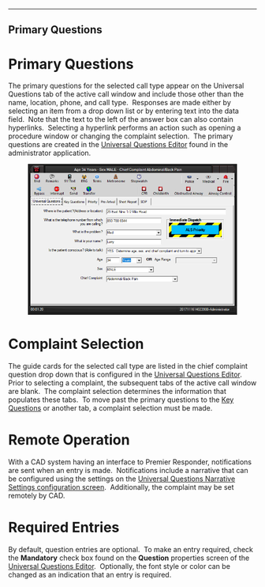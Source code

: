   -----------------------
  **Primary Questions**
  -----------------------

# Primary Questions

The primary questions for the selected call type appear on the Universal
Questions tab of the active call window and include those other than the
name, location, phone, and call type.  Responses are made either by
selecting an item from a drop down list or by entering text into the
data field.  Note that the text to the left of the answer box can also
contain hyperlinks.  Selecting a hyperlink performs an action such as
opening a procedure window or changing the complaint selection.  The
primary questions are created in the [Universal Questions
Editor](General%20Questions%20Editor.htm) found in the administrator
application.

<figure><img src=".gitbook/assets/General Questions_files/image001.png" alt=""><figcaption></figcaption></figure> 

# Complaint Selection

The guide cards for the selected call type are listed in the chief
complaint question drop down that is configured in the [Universal
Questions Editor](General%20Questions%20Editor.htm).  Prior to selecting
a complaint, the subsequent tabs of the active call window are blank. 
The complaint selection determines the information that populates these
tabs.  To move past the primary questions to the [Key
Questions](Vital%20Points.htm) or another tab, a complaint selection
must be made.

# Remote Operation

With a CAD system having an interface to Premier Responder,
notifications are sent when an entry is made.  Notifications include a
narrative that can be configured using the settings on the [Universal
Questions Narrative Settings configuration
screen](General%20Questions%20Narrative%20Settings.htm).  Additionally,
the complaint may be set remotely by CAD.

# Required Entries

By default, question entries are optional.  To make an entry required,
check the **Mandatory** check box found on the **Question** properties
screen of the [Universal Questions
Editor](General%20Questions%20Editor.htm).  Optionally, the font style
or color can be changed as an indication that an entry is required.
